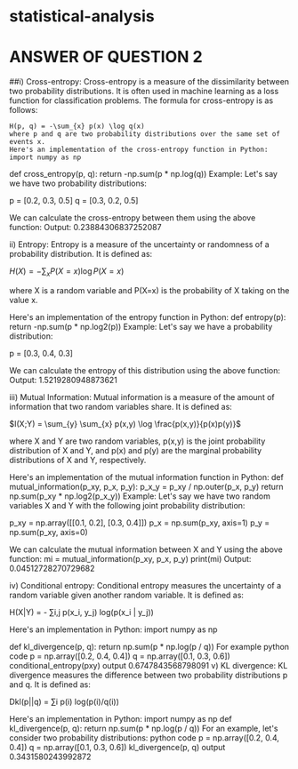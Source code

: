 # statistical-analysis
# ANSWER OF QUESTION 2
##i) Cross-entropy:
    Cross-entropy is a measure of the dissimilarity between two probability distributions. It is often used in machine learning as a loss function for classification         problems. The formula for cross-entropy is as follows:
   
   
    H(p, q) = -\sum_{x} p(x) \log q(x)
    where p and q are two probability distributions over the same set of events x.
    Here's an implementation of the cross-entropy function in Python:
    import numpy as np

def cross_entropy(p, q):
    return -np.sum(p * np.log(q))
    Example:
Let's say we have two probability distributions:

p = [0.2, 0.3, 0.5]
q = [0.3, 0.2, 0.5]

We can calculate the cross-entropy between them using the above function:
Output:
0.23884306837252087

ii) Entropy:
Entropy is a measure of the uncertainty or randomness of a probability distribution. It is defined as:

$H(X) = -\sum_{x} P(X=x) \log P(X=x)$

where X is a random variable and P(X=x) is the probability of X taking on the value x.

Here's an implementation of the entropy function in Python:
def entropy(p):
    return -np.sum(p * np.log2(p))
Example:
Let's say we have a probability distribution:

p = [0.3, 0.4, 0.3]

We can calculate the entropy of this distribution using the above function:
Output:
1.5219280948873621

iii) Mutual Information:
Mutual information is a measure of the amount of information that two random variables share. It is defined as:

$I(X;Y) = \sum_{y} \sum_{x} p(x,y) \log \frac{p(x,y)}{p(x)p(y)}$

where X and Y are two random variables, p(x,y) is the joint probability distribution of X and Y, and p(x) and p(y) are the marginal probability distributions of X and Y, respectively.

Here's an implementation of the mutual information function in Python:
def mutual_information(p_xy, p_x, p_y):
    p_x_y = p_xy / np.outer(p_x, p_y)
    return np.sum(p_xy * np.log2(p_x_y))
Example:
Let's say we have two random variables X and Y with the following joint probability distribution:

p_xy = np.array([[0.1, 0.2], [0.3, 0.4]])
p_x = np.sum(p_xy, axis=1)
p_y = np.sum(p_xy, axis=0)

We can calculate the mutual information between X and Y using the above function:
mi = mutual_information(p_xy, p_x, p_y)
print(mi)
Output:
0.04512728270729682

iv) Conditional entropy:
Conditional entropy measures the uncertainty of a random variable given another random variable. It is defined as:

H(X|Y) = - ∑i,j p(x_i, y_j) log(p(x_i | y_j))

Here's an implementation in Python:
import numpy as np

def kl_divergence(p, q):
    return np.sum(p * np.log(p / q))
    For example
    python code
p = np.array([0.2, 0.4, 0.4])
q = np.array([0.1, 0.3, 0.6])
conditional_entropy(pxy)
output
0.6747843568798091
v) KL divergence:
KL divergence measures the difference between two probability distributions p and q. It is defined as:

Dkl(p||q) = ∑i p(i) log(p(i)/q(i))

Here's an implementation in Python:
import numpy as np
def kl_divergence(p, q):
    return np.sum(p * np.log(p / q))
For an example, let's consider two probability distributions:
python code
p = np.array([0.2, 0.4, 0.4])
q = np.array([0.1, 0.3, 0.6])
kl_divergence(p, q)
output
0.3431580243992872

